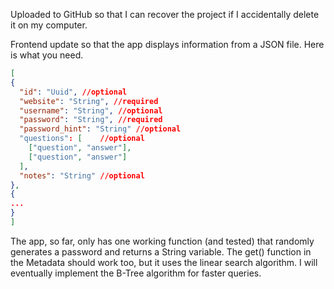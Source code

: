 Uploaded to GitHub so that I can recover the project if I accidentally delete it on my computer.

Frontend update so that the app displays information from a JSON file. Here is what you need.
```json
[
{
  "id": "Uuid", //optional
  "website": "String", //required
  "username": "String", //optional
  "password": "String", //required
  "password_hint": "String" //optional
  "questions": [    //optional
    ["question", "answer"],
    ["question", "answer"]
  ],
  "notes": "String" //optional
},
{
...
}
]
```

The app, so far, only has one working function (and tested) that randomly generates a password and returns a String variable. The get() function in the Metadata should work too, but it uses the linear search algorithm. I will eventually implement the B-Tree algorithm for faster queries.

